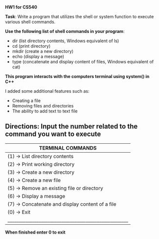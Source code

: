 **HW1 for CS540**

**Task**: Write a program that utilizes the shell or system function to execute various shell commands.

**Use the following list of shell commands in your program**:
- dir (list directory contents, Windows equivalent of ls)
- cd (print directory)
- mkdir (create a new directory)
- echo (display a message)
- type (concatenate and display content of files, Windows equivalent of cat)

**This program interacts with the computers terminal using system() in C++**

I added some additional features such as:
- Creating a file
- Removing files and directories
- The ability to add text to text file

**Directions: Input the number related to the command you want to execute**
------------------------------------------------------
|                  TERMINAL COMMANDS                   |
|------------------------------------------------------|
| (1) -> List directory contents                       |
| (2) -> Print working directory                       |
| (3) -> Create a new directory                        |
| (4) -> Create a new file                             |
| (5) -> Remove an existing file or directory          |
| (6) -> Display a message                             |
| (7) -> Concatenate and display content of a file     |
| (0) -> Exit                                          |
|______________________________________________________|

**When finished enter 0 to exit**
